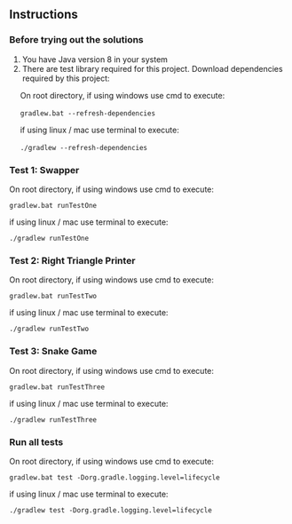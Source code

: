 ## Instructions

### Before trying out the solutions

1. You have Java version 8 in your system
2. There are test library required for this project. Download dependencies required by this project:

  &nbsp;&nbsp;&nbsp;&nbsp;&nbsp;On root directory, if using windows use cmd to execute:

  &nbsp;&nbsp;&nbsp;&nbsp;&nbsp;`gradlew.bat --refresh-dependencies`

  &nbsp;&nbsp;&nbsp;&nbsp;&nbsp;if using linux / mac use terminal to execute:

  &nbsp;&nbsp;&nbsp;&nbsp;&nbsp;`./gradlew --refresh-dependencies` 

### Test 1: Swapper

On root directory, if using windows use cmd to execute:

`gradlew.bat runTestOne`

if using linux / mac use terminal to execute:

`./gradlew runTestOne`

### Test 2: Right Triangle Printer

On root directory, if using windows use cmd to execute:

`gradlew.bat runTestTwo`

if using linux / mac use terminal to execute:

`./gradlew runTestTwo`

### Test 3: Snake Game

On root directory, if using windows use cmd to execute:

`gradlew.bat runTestThree`

if using linux / mac use terminal to execute:

`./gradlew runTestThree`

### Run all tests

On root directory, if using windows use cmd to execute:

`gradlew.bat test -Dorg.gradle.logging.level=lifecycle`

if using linux / mac use terminal to execute:

`./gradlew test -Dorg.gradle.logging.level=lifecycle`